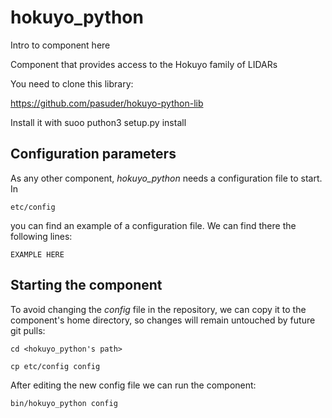 # hokuyo_python
Intro to component here

Component that provides access to the Hokuyo family of LIDARs

You need to clone this library:

https://github.com/pasuder/hokuyo-python-lib

Install it with suoo puthon3 setup.py install

## Configuration parameters
As any other component, *hokuyo_python* needs a configuration file to start. In
```
etc/config
```
you can find an example of a configuration file. We can find there the following lines:
```
EXAMPLE HERE
```

## Starting the component
To avoid changing the *config* file in the repository, we can copy it to the component's home directory, so changes will remain untouched by future git pulls:

```
cd <hokuyo_python's path> 
```
```
cp etc/config config
```

After editing the new config file we can run the component:

```
bin/hokuyo_python config
```
